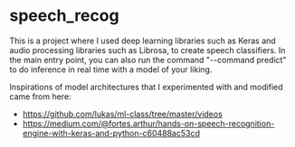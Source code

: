 # speech_recog
This is a project where I used deep learning libraries such as Keras and audio processing libraries such as Librosa, to create speech 
classifiers. In the main entry point, you can also run the command "--command predict" to do inference in real time with a model of your 
liking.

Inspirations of model architectures that I experimented with and modified came from here:
- https://github.com/lukas/ml-class/tree/master/videos
- https://medium.com/@fortes.arthur/hands-on-speech-recognition-engine-with-keras-and-python-c60488ac53cd
